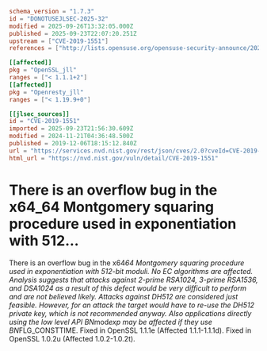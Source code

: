 ```toml
schema_version = "1.7.3"
id = "DONOTUSEJLSEC-2025-32"
modified = 2025-09-26T13:32:05.000Z
published = 2025-09-23T22:07:20.251Z
upstream = ["CVE-2019-1551"]
references = ["http://lists.opensuse.org/opensuse-security-announce/2020-01/msg00030.html", "http://packetstormsecurity.com/files/155754/Slackware-Security-Advisory-openssl-Updates.html", "https://git.openssl.org/gitweb/?p=openssl.git%3Ba=commitdiff%3Bh=419102400a2811582a7a3d4a4e317d72e5ce0a8f", "https://git.openssl.org/gitweb/?p=openssl.git%3Ba=commitdiff%3Bh=f1c5eea8a817075d31e43f5876993c6710238c98", "https://lists.debian.org/debian-lts-announce/2022/03/msg00023.html", "https://lists.fedoraproject.org/archives/list/package-announce%40lists.fedoraproject.org/message/DDHOAATPWJCXRNFMJ2SASDBBNU5RJONY/", "https://lists.fedoraproject.org/archives/list/package-announce%40lists.fedoraproject.org/message/EXDDAOWSAIEFQNBHWYE6PPYFV4QXGMCD/", "https://lists.fedoraproject.org/archives/list/package-announce%40lists.fedoraproject.org/message/XVEP3LAK4JSPRXFO4QF4GG2IVXADV3SO/", "https://seclists.org/bugtraq/2019/Dec/39", "https://seclists.org/bugtraq/2019/Dec/46", "https://security.gentoo.org/glsa/202004-10", "https://security.netapp.com/advisory/ntap-20191210-0001/", "https://usn.ubuntu.com/4376-1/", "https://usn.ubuntu.com/4504-1/", "https://www.debian.org/security/2019/dsa-4594", "https://www.debian.org/security/2021/dsa-4855", "https://www.openssl.org/news/secadv/20191206.txt", "https://www.oracle.com/security-alerts/cpuApr2021.html", "https://www.oracle.com/security-alerts/cpujan2021.html", "https://www.oracle.com/security-alerts/cpujul2020.html", "https://www.tenable.com/security/tns-2019-09", "https://www.tenable.com/security/tns-2020-03", "https://www.tenable.com/security/tns-2020-11", "https://www.tenable.com/security/tns-2021-10", "http://lists.opensuse.org/opensuse-security-announce/2020-01/msg00030.html", "http://packetstormsecurity.com/files/155754/Slackware-Security-Advisory-openssl-Updates.html", "https://git.openssl.org/gitweb/?p=openssl.git%3Ba=commitdiff%3Bh=419102400a2811582a7a3d4a4e317d72e5ce0a8f", "https://git.openssl.org/gitweb/?p=openssl.git%3Ba=commitdiff%3Bh=f1c5eea8a817075d31e43f5876993c6710238c98", "https://lists.debian.org/debian-lts-announce/2022/03/msg00023.html", "https://lists.fedoraproject.org/archives/list/package-announce%40lists.fedoraproject.org/message/DDHOAATPWJCXRNFMJ2SASDBBNU5RJONY/", "https://lists.fedoraproject.org/archives/list/package-announce%40lists.fedoraproject.org/message/EXDDAOWSAIEFQNBHWYE6PPYFV4QXGMCD/", "https://lists.fedoraproject.org/archives/list/package-announce%40lists.fedoraproject.org/message/XVEP3LAK4JSPRXFO4QF4GG2IVXADV3SO/", "https://seclists.org/bugtraq/2019/Dec/39", "https://seclists.org/bugtraq/2019/Dec/46", "https://security.gentoo.org/glsa/202004-10", "https://security.netapp.com/advisory/ntap-20191210-0001/", "https://usn.ubuntu.com/4376-1/", "https://usn.ubuntu.com/4504-1/", "https://www.debian.org/security/2019/dsa-4594", "https://www.debian.org/security/2021/dsa-4855", "https://www.openssl.org/news/secadv/20191206.txt", "https://www.oracle.com/security-alerts/cpuApr2021.html", "https://www.oracle.com/security-alerts/cpujan2021.html", "https://www.oracle.com/security-alerts/cpujul2020.html", "https://www.tenable.com/security/tns-2019-09", "https://www.tenable.com/security/tns-2020-03", "https://www.tenable.com/security/tns-2020-11", "https://www.tenable.com/security/tns-2021-10"]

[[affected]]
pkg = "OpenSSL_jll"
ranges = ["< 1.1.1+2"]
[[affected]]
pkg = "Openresty_jll"
ranges = ["< 1.19.9+0"]

[[jlsec_sources]]
id = "CVE-2019-1551"
imported = 2025-09-23T21:56:30.609Z
modified = 2024-11-21T04:36:48.500Z
published = 2019-12-06T18:15:12.840Z
url = "https://services.nvd.nist.gov/rest/json/cves/2.0?cveId=CVE-2019-1551"
html_url = "https://nvd.nist.gov/vuln/detail/CVE-2019-1551"
```

# There is an overflow bug in the x64_64 Montgomery squaring procedure used in exponentiation with 512...

There is an overflow bug in the x64*64 Montgomery squaring procedure used in exponentiation with 512-bit moduli. No EC algorithms are affected. Analysis suggests that attacks against 2-prime RSA1024, 3-prime RSA1536, and DSA1024 as a result of this defect would be very difficult to perform and are not believed likely. Attacks against DH512 are considered just feasible. However, for an attack the target would have to re-use the DH512 private key, which is not recommended anyway. Also applications directly using the low level API BN*mod*exp may be affected if they use BN*FLG_CONSTTIME. Fixed in OpenSSL 1.1.1e (Affected 1.1.1-1.1.1d). Fixed in OpenSSL 1.0.2u (Affected 1.0.2-1.0.2t).

